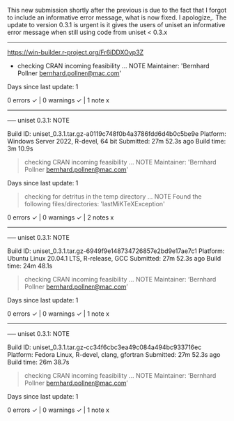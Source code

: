 This new submission shortly after the previous is due to the fact that I 
forgot to include an informative error message, what is now fixed.
I apologize,.
The update to version 0.3.1 is urgent is it gives the users of uniset an 
informative error message when still using code from uniset < 0.3.x

******

https://win-builder.r-project.org/Fr6iDDXOyp3Z

* checking CRAN incoming feasibility ... NOTE
Maintainer: 'Bernhard Pollner <bernhard.pollner@mac.com>'

Days since last update: 1

0 errors ✓ | 0 warnings ✓ | 1 note x



******



── uniset 0.3.1: NOTE

  Build ID:   uniset_0.3.1.tar.gz-a0119c748f0b4a3786fdd6d4b0c5be9e
  Platform:   Windows Server 2022, R-devel, 64 bit
  Submitted:  27m 52.3s ago
  Build time: 3m 10.9s

> checking CRAN incoming feasibility ... NOTE
  Maintainer: 'Bernhard Pollner <bernhard.pollner@mac.com>'
  
  Days since last update: 1

> checking for detritus in the temp directory ... NOTE
  Found the following files/directories:
    'lastMiKTeXException'

0 errors ✓ | 0 warnings ✓ | 2 notes x

******

── uniset 0.3.1: NOTE

  Build ID:   uniset_0.3.1.tar.gz-6949f9e148734726857e2bd9e17ae7c1
  Platform:   Ubuntu Linux 20.04.1 LTS, R-release, GCC
  Submitted:  27m 52.3s ago
  Build time: 24m 48.1s

> checking CRAN incoming feasibility ... NOTE
  Maintainer: ‘Bernhard Pollner <bernhard.pollner@mac.com>’
  
  Days since last update: 1

0 errors ✓ | 0 warnings ✓ | 1 note x

******

── uniset 0.3.1: NOTE

  Build ID:   uniset_0.3.1.tar.gz-cc34f6cbc3ea49c084a494bc933716ec
  Platform:   Fedora Linux, R-devel, clang, gfortran
  Submitted:  27m 52.3s ago
  Build time: 26m 38.7s

> checking CRAN incoming feasibility ... NOTE
  Maintainer: ‘Bernhard Pollner <bernhard.pollner@mac.com>’
  
  Days since last update: 1

0 errors ✓ | 0 warnings ✓ | 1 note x
